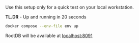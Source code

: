 Use this setup only for a quick test on your local workstation.


**TL.DR** - Up and running in 20 seconds

```bash
docker compose --env-file env up
```

RootDB will be available at [localhost:8091](http://localhost:8091)
